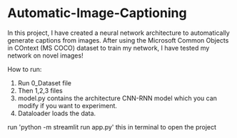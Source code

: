 # Automatic-Image-Captioning
In this project, I have created a neural network architecture to automatically generate captions from images.  After using the Microsoft Common Objects in COntext (MS COCO) dataset to train my network, I have tested my network on novel images!

How to run:

1. Run 0_Dataset file
2. Then 1,2,3 files
3. model.py contains the architecture CNN-RNN model which you can modify if you want to experiment.
4. Dataloader loads the data.

run  'python -m streamlit run app.py' this in terminal to open the project

